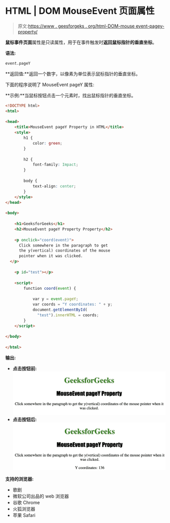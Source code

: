 # HTML | DOM MouseEvent 页面属性

> 原文:[https://www . geesforgeks . org/html-DOM-mouse event-pagey-property/](https://www.geeksforgeeks.org/html-dom-mouseevent-pagey-property/)

**鼠标事件页面**属性是只读属性，用于在事件触发时**返回鼠标指针的垂直坐标**。

**语法:**

```html
event.pageY
```

**返回值:**返回一个数字，以像素为单位表示鼠标指针的垂直坐标。

下面的程序说明了 MouseEvent pageY 属性:

**示例:**当鼠标按钮点击一个元素时，找出鼠标指针的垂直坐标。

```html
<!DOCTYPE html>
<html>

<head>
    <title>MouseEvent pageY Property in HTML</title>
    <style>
        h1 {
            color: green;
        }

        h2 {
            font-family: Impact;
        }

        body {
            text-align: center;
        }
    </style>
</head>

<body>

    <h1>GeeksforGeeks</h1>
    <h2>MouseEvent pageY Property Property</h2>

    <p onclick="coord(event)">
      Click somewhere in the paragraph to get 
      the y(vertical) coordinates of the mouse 
      pointer when it was clicked.
  </p>

    <p id="test"></p>

    <script>
        function coord(event) {

            var y = event.pageY;
            var coords = "Y coordinates: " + y;
            document.getElementById(
              "test").innerHTML = coords;
        }
    </script>

</body>

</html>
```

**输出:**

*   **点击按钮前:**
    ![](img/25295a82863f85bf1fdeee9b8869b06a.png)
*   **点击按钮后:**
    ![](img/6e42fc86f8b82343af3c99660588b40b.png)

**支持的浏览器:**

*   歌剧
*   微软公司出品的 web 浏览器
*   谷歌 Chrome
*   火狐浏览器
*   苹果 Safari